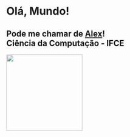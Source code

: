 <h1> Olá, Mundo!</h1>

## Pode me chamar de <a href="https://www.linkedin.com/in/alexandreflorenco/" target="_blank">Alex</a>!<br>Ciência da Computação - IFCE

  <div align="left">
  <a href="https://github.com/AlexFlorenco">
  <img height="200em" src="https://github-readme-stats.vercel.app/api/top-langs/?username=alexflorenco&layout=compact&langs_count=8&theme=dark"/>
</div>
